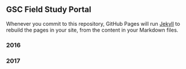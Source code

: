 ## GSC Field Study Portal

Whenever you commit to this repository, GitHub Pages will run [Jekyll](https://jekyllrb.com/) to rebuild the pages in your site, from the content in your Markdown files.

### 2016


### 2017



